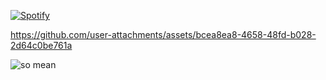 [![Spotify](https://spotify-github-profile.kittinanx.com/api/view?uid=31p6q5lz5axyrcqhixueymujsjt4&cover_image=true&theme=novatorem&bar_color=53b14f&bar_color_cover=true)](https://open.spotify.com/user/31p6q5lz5axyrcqhixueymujsjt4)


https://github.com/user-attachments/assets/bcea8ea8-4658-48fd-b028-2d64c0be761a



![so mean ](https://github.com/user-attachments/assets/fe35ecb5-d459-4b6a-b665-1e554e2d3887)
